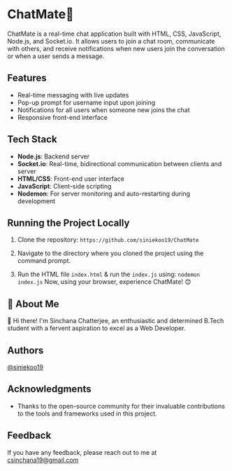 # ChatMate📱

ChatMate is a real-time chat application built with HTML, CSS, JavaScript, Node.js, and Socket.io. It allows users to join a chat room, communicate with others, and receive notifications when new users join the conversation or when a user sends a message.

## Features

- Real-time messaging with live updates
- Pop-up prompt for username input upon joining
- Notifications for all users when someone new joins the chat
- Responsive front-end interface

## Tech Stack

- **Node.js**: Backend server
- **Socket.io**: Real-time, bidirectional communication between clients and server
- **HTML/CSS**: Front-end user interface
- **JavaScript**: Client-side scripting
- **Nodemon**: For server monitoring and auto-restarting during development

## Running the Project Locally

1. Clone the repository:
   ```https://github.com/siniekoo19/ChatMate```

2. Navigate to the directory where you cloned the project using the command prompt.

3. Run the HTML file `index.html` & run the `index.js` using:
   ```nodemon index.js```
Now, using your browser, experience ChatMate! 😊


## 🚀 About Me
👋 Hi there! I'm Sinchana Chatterjee, an enthusiastic and determined B.Tech student with a fervent aspiration to excel as a Web Developer.

## Authors
[@siniekoo19](https://github.com/siniekoo19)

## Acknowledgments
- Thanks to the open-source community for their invaluable contributions to the tools and frameworks used in this project.

## Feedback
If you have any feedback, please reach out to me at csinchana19@gmail.com
